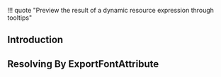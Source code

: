 !!! quote "Preview the result of a dynamic resource expression through tooltips"

## Introduction

## Resolving By ExportFontAttribute
